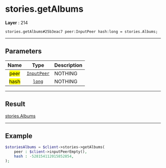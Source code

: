 # stories.getAlbums

**Layer** : 214

```tl
stories.getAlbums#25b3eac7 peer:InputPeer hash:long = stories.Albums;
```

---

## Parameters

| Name | Type | Description |
| :---: | :---: | :--- |
| <mark>peer</mark> | [`InputPeer`](type/InputPeer) | NOTHING |
| <mark>hash</mark> | [`long`](type/long) | NOTHING |

---

## Result

[stories.Albums](type/stories.Albums)

---

## Example

```php
$storiesAlbums = $client->stories->getAlbums(
	peer : $client->inputPeerEmpty(),
	hash : -528154112015852854,
);
```